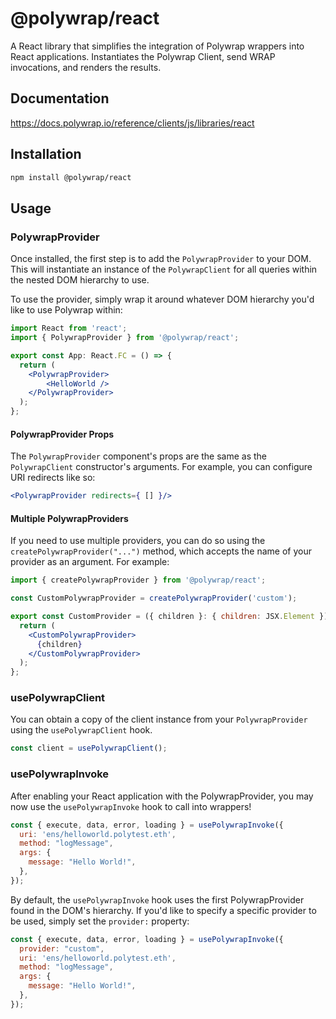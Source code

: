 # @polywrap/react

A React library that simplifies the integration of Polywrap wrappers into React applications. Instantiates the Polywrap Client, send WRAP invocations, and renders the results.

## Documentation
https://docs.polywrap.io/reference/clients/js/libraries/react

## Installation

```bash
npm install @polywrap/react
```

## Usage

### **PolywrapProvider**

Once installed, the first step is to add the `PolywrapProvider` to your DOM. This will instantiate an instance of the `PolywrapClient` for all queries within the nested DOM hierarchy to use.

To use the provider, simply wrap it around whatever DOM hierarchy you'd like to use Polywrap within:

```jsx
import React from 'react';
import { PolywrapProvider } from '@polywrap/react';

export const App: React.FC = () => {
  return (
    <PolywrapProvider>
        <HelloWorld />
    </PolywrapProvider>
  );
};
```

#### **PolywrapProvider Props**

The `PolywrapProvider` component's props are the same as the `PolywrapClient` constructor's arguments. For example, you can configure URI redirects like so:

```jsx
<PolywrapProvider redirects={ [] }/>
```

#### **Multiple PolywrapProviders**

If you need to use multiple providers, you can do so using the `createPolywrapProvider("...")` method, which accepts the name of your provider as an argument. For example:

```jsx
import { createPolywrapProvider } from '@polywrap/react';

const CustomPolywrapProvider = createPolywrapProvider('custom');

export const CustomProvider = ({ children }: { children: JSX.Element }) => {
  return (
    <CustomPolywrapProvider>
      {children}
    </CustomPolywrapProvider>
  );
};
```

### **usePolywrapClient**

You can obtain a copy of the client instance from your `PolywrapProvider` using the `usePolywrapClient` hook.

```jsx
const client = usePolywrapClient();
```

### **usePolywrapInvoke**

After enabling your React application with the PolywrapProvider, you may now use the `usePolywrapInvoke` hook to call into wrappers!

```jsx
const { execute, data, error, loading } = usePolywrapInvoke({
  uri: 'ens/helloworld.polytest.eth',
  method: "logMessage",
  args: {
    message: "Hello World!",
  },
});
```

By default, the `usePolywrapInvoke` hook uses the first PolywrapProvider found in the DOM's hierarchy. If you'd like to specify a specific provider to be used, simply set the `provider:` property:

```jsx
const { execute, data, error, loading } = usePolywrapInvoke({
  provider: "custom",
  uri: 'ens/helloworld.polytest.eth',
  method: "logMessage",
  args: {
    message: "Hello World!",
  },
});
```

